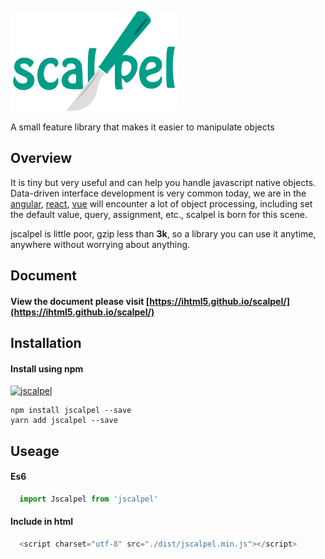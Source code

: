 
![](./logo/logox3.png)

A small feature library that makes it easier to manipulate objects
## Overview

It is tiny but very useful and can help you handle javascript native objects. Data-driven interface development is very common today, we are in the [angular](https://github.com/angular/angular), [react](http://www.github.com/facebook/react), [vue](http://www.github.com/vuejs/vue) will encounter a lot of object processing, including set the default value, query, assignment, etc., scalpel is born for this scene.

jscalpel is little poor, gzip less than **3k**, so a library you can use it anytime, anywhere without worrying about anything.

## Document

#### View the document please visit [https://ihtml5.github.io/scalpel/](https://ihtml5.github.io/scalpel/)

## Installation

#### Install using npm 
[![jscalpel](https://nodei.co/npm/jscalpel.png)](https://npmjs.org/package/jscalpel)
``` 
npm install jscalpel --save
yarn add jscalpel --save
```

## Useage

#### Es6
```javascript
  import Jscalpel from 'jscalpel'
```
#### Include in html
```javascript
  <script charset="utf-8" src="./dist/jscalpel.min.js"></script>
```

